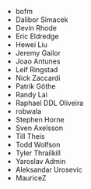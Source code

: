 - bofm
- Dalibor Simacek
- Devin Rhode
- Eric Eldredge
- Hewei Liu
- Jeremy Gailor
- Joao Antunes
- Leif Ringstad
- Nick Zaccardi
- Patrik Göthe
- Randy Lai
- Raphael DDL Oliveira
- robwala
- Stephen Horne
- Sven Axelsson
- Till Theis
- Todd Wolfson
- Tyler Thrailkill
- Yaroslav Admin
- Aleksandar Urosevic
- MauriceZ
